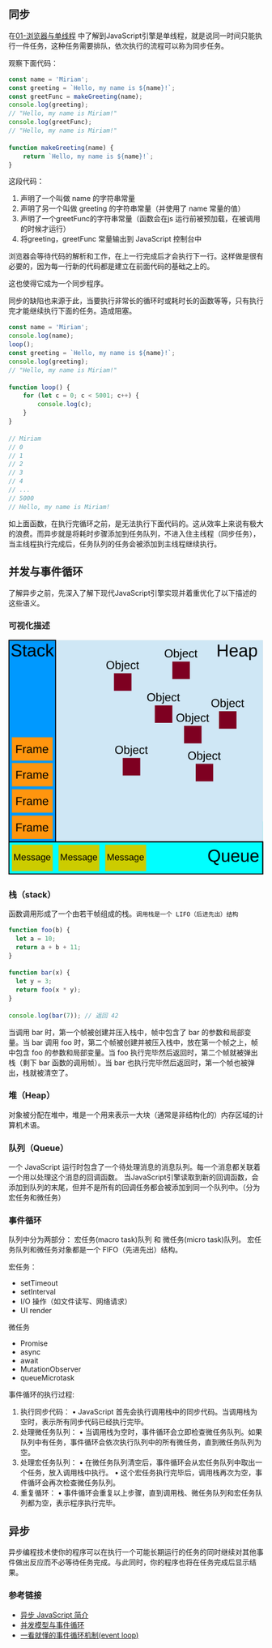 ## 同步

在[01-浏览器与单线程](https://github.com/yuniezzx/code-skills/blob/main/JavaScript%E5%9F%BA%E7%A1%80%EF%BC%9A%E5%BC%82%E6%AD%A5%E7%BC%96%E7%A8%8B/01-%E6%B5%8F%E8%A7%88%E5%99%A8%E4%B8%8E%E5%8D%95%E7%BA%BF%E7%A8%8B.md) 中了解到JavaScript引擎是单线程，就是说同一时间只能执行一件任务，这种任务需要排队，依次执行的流程可以称为同步任务。

观察下面代码：
```javascript
const name = 'Miriam';
const greeting = `Hello, my name is ${name}!`;
const greetFunc = makeGreeting(name);
console.log(greeting);
// "Hello, my name is Miriam!"
console.log(greetFunc);
// "Hello, my name is Miriam!"

function makeGreeting(name) {
    return `Hello, my name is ${name}!`;
}
```
这段代码：
1. 声明了一个叫做 name 的字符串常量
2. 声明了另一个叫做 greeting 的字符串常量（并使用了 name 常量的值）
3. 声明了一个greetFunc的字符串常量（函数会在js 运行前被预加载，在被调用的时候才运行）
4. 将greeting，greetFunc  常量输出到 JavaScript 控制台中

浏览器会等待代码的解析和工作，在上一行完成后才会执行下一行。这样做是很有必要的，因为每一行新的代码都是建立在前面代码的基础之上的。

这也使得它成为一个同步程序。

同步的缺陷也来源于此，当要执行非常长的循环时或耗时长的函数等等，只有执行完才能继续执行下面的任务。造成阻塞。
```javascript
const name = 'Miriam';
console.log(name);
loop();
const greeting = `Hello, my name is ${name}!`;
console.log(greeting);
// "Hello, my name is Miriam!"

function loop() {
    for (let c = 0; c < 5001; c++) {
        console.log(c);
    }
}

// Miriam
// 0
// 1
// 2
// 3
// 4
// ...
// 5000
// Hello, my name is Miriam!
```
如上面函数，在执行完循环之前，是无法执行下面代码的。这从效率上来说有极大的浪费。而异步就是将耗时步骤添加到任务队列，不进入住主线程（同步任务），当主线程执行完成后，任务队列的任务会被添加到主线程继续执行。

## 并发与事件循环
了解异步之前，先深入了解下现代JavaScript引擎实现并着重优化了以下描述的这些语义。

### 可视化描述
![javascript_runtime_environment_example](https://raw.githubusercontent.com/yuniezzx/Images/697e38a351fc81624cee3ab5fe214810a2263d38/code-markdown/the_javascript_runtime_environment_example.svg)

### 栈（stack）
函数调用形成了一个由若干帧组成的栈。`调用栈是一个 LIFO（后进先出）结构`
```javascript
function foo(b) {
  let a = 10;
  return a + b + 11;
}

function bar(x) {
  let y = 3;
  return foo(x * y);
}

console.log(bar(7)); // 返回 42
```
当调用 bar 时，第一个帧被创建并压入栈中，帧中包含了 bar 的参数和局部变量。当 bar 调用 foo 时，第二个帧被创建并被压入栈中，放在第一个帧之上，帧中包含 foo 的参数和局部变量。当 foo 执行完毕然后返回时，第二个帧就被弹出栈（剩下 bar 函数的调用帧）。当 bar 也执行完毕然后返回时，第一个帧也被弹出，栈就被清空了。

### 堆（Heap）
对象被分配在堆中，堆是一个用来表示一大块（通常是非结构化的）内存区域的计算机术语。

### 队列（Queue）
一个 JavaScript 运行时包含了一个待处理消息的消息队列。每一个消息都关联着一个用以处理这个消息的回调函数。
当JavaScript引擎读取到新的回调函数，会添加到队列的末尾，但并不是所有的回调任务都会被添加到同一个队列中。（分为宏任务和微任务）

### 事件循环
队列中分为两部分： 宏任务(macro task)队列 和 微任务(micro task)队列。
宏任务队列和微任务对象都是一个 FIFO（先进先出）结构。

宏任务：
- setTimeout
- setInterval
- I/O 操作（如文件读写、网络请求）
- UI render

微任务
- Promise
- async
- await
- MutationObserver
- queueMicrotask

事件循环的执行过程:

1.	执行同步代码：
•	JavaScript 首先会执行调用栈中的同步代码。当调用栈为空时，表示所有同步代码已经执行完毕。
2.	处理微任务队列：
•	当调用栈为空时，事件循环会立即检查微任务队列。如果队列中有任务，事件循环会依次执行队列中的所有微任务，直到微任务队列为空。
3.	处理宏任务队列：
•	在微任务队列清空后，事件循环会从宏任务队列中取出一个任务，放入调用栈中执行。
•	这个宏任务执行完毕后，调用栈再次为空，事件循环会再次检查微任务队列。
4.	重复循环：
•	事件循环会重复以上步骤，直到调用栈、微任务队列和宏任务队列都为空，表示程序执行完毕。




## 异步
异步编程技术使你的程序可以在执行一个可能长期运行的任务的同时继续对其他事件做出反应而不必等待任务完成。与此同时，你的程序也将在任务完成后显示结果。

### 参考链接
- [异步 JavaScript 简介](https://developer.mozilla.org/zh-CN/docs/Learn/JavaScript/Asynchronous/Introducing)
- [并发模型与事件循环](https://developer.mozilla.org/zh-CN/docs/Web/JavaScript/Event_loop)
- [一看就懂的事件循环机制(event loop)](https://juejin.cn/post/7002037475874963493)

